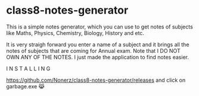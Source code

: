 # class8-notes-generator
This is a simple notes generator, which you can use to get notes of subjects like Maths, Physics, Chemistry, Biology, History and etc.





It is very straigh forward you enter a name of a subject and it brings all the notes of subjects that are coming for Annual exam.
Note that I DO NOT OWN ANY OF THE NOTES. I just made the application to find notes easier.


I N S T A L L I N G

https://github.com/Nonerz/class8-notes-generator/releases
and click on garbage.exe 😹
